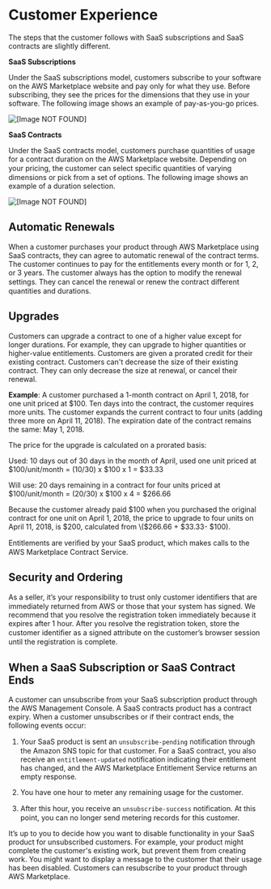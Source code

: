 # Customer Experience<a name="customer-experience"></a>

 The steps that the customer follows with SaaS subscriptions and SaaS contracts are slightly different\. 

 **SaaS Subscriptions** 

 Under the SaaS subscriptions model, customers subscribe to your software on the AWS Marketplace website and pay only for what they use\. Before subscribing, they see the prices for the dimensions that they use in your software\. The following image shows an example of pay\-as\-you\-go prices\.

![\[Image NOT FOUND\]](http://docs.aws.amazon.com/marketplace/latest/userguide/images/saas-customer-experience-subscription.png)

 **SaaS Contracts** 

 Under the SaaS contracts model, customers purchase quantities of usage for a contract duration on the AWS Marketplace website\. Depending on your pricing, the customer can select speciﬁc quantities of varying dimensions or pick from a set of options\. The following image shows an example of a duration selection\.

![\[Image NOT FOUND\]](http://docs.aws.amazon.com/marketplace/latest/userguide/images/saas-customer-experience-contract.png)

## Automatic Renewals<a name="automatic-renewals"></a>

 When a customer purchases your product through AWS Marketplace using SaaS contracts, they can agree to automatic renewal of the contract terms\. The customer continues to pay for the entitlements every month or for 1, 2, or 3 years\. The customer always has the option to modify the renewal settings\. They can cancel the renewal or renew the contract diﬀerent quantities and durations\. 

## Upgrades<a name="upgrades"></a>

 Customers can upgrade a contract to one of a higher value except for longer durations\. For example, they can upgrade to higher quantities or higher\-value entitlements\. Customers are given a prorated credit for their existing contract\. Customers can't decrease the size of their existing contract\. They can only decrease the size at renewal, or cancel their renewal\. 

 **Example**: A customer purchased a 1\-month contract on April 1, 2018, for one unit priced at $100\. Ten days into the contract, the customer requires more units\. The customer expands the current contract to four units \(adding three more on April 11, 2018\)\. The expiration date of the contract remains the same: May 1, 2018\. 

 The price for the upgrade is calculated on a prorated basis: 

 Used: 10 days out of 30 days in the month of April, used one unit priced at $100/unit/month = \(10/30\) x $100 x 1 = $33\.33 

 Will use: 20 days remaining in a contract for four units priced at $100/unit/month = \(20/30\) x $100 x 4 = $266\.66 

 Because the customer already paid $100 when you purchased the original contract for one unit on April 1, 2018, the price to upgrade to four units on April 11, 2018, is $200, calculated from \($266\.66 \+ $33\.33\- $100\)\. 

 Entitlements are veriﬁed by your SaaS product, which makes calls to the AWS Marketplace Contract Service\. 

## Security and Ordering<a name="security-and-ordering"></a>

 As a seller, it’s your responsibility to trust only customer identiﬁers that are immediately returned from AWS or those that your system has signed\. We recommend that you resolve the registration token immediately because it expires after 1 hour\. After you resolve the registration token, store the customer identiﬁer as a signed attribute on the customer’s browser session until the registration is complete\. 

## When a SaaS Subscription or SaaS Contract Ends<a name="disable-customers-when-a-saas-subscription-or-saas-contract-ends"></a>

 A customer can unsubscribe from your SaaS subscription product through the AWS Management Console\. A SaaS contracts product has a contract expiry\. When a customer unsubscribes or if their contract ends, the following events occur: 

1.  Your SaaS product is sent an `unsubscribe-pending` notiﬁcation through the Amazon SNS topic for that customer\. For a SaaS contract, you also receive an `entitlement-updated` notification indicating their entitlement has changed, and the AWS Marketplace Entitlement Service returns an empty response\. 

1.  You have one hour to meter any remaining usage for the customer\. 

1.  After this hour, you receive an `unsubscribe-success` notiﬁcation\. At this point, you can no longer send metering records for this customer\. 

 It’s up to you to decide how you want to disable functionality in your SaaS product for unsubscribed customers\. For example, your product might complete the customer's existing work, but prevent them from creating work\. You might want to display a message to the customer that their usage has been disabled\. Customers can resubscribe to your product through AWS Marketplace\. 